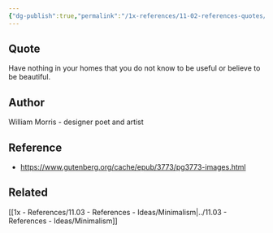 ```yaml
---
{"dg-publish":true,"permalink":"/1x-references/11-02-references-quotes/only-have-stuff-that-is-useful-or-beautiful-william-morris/","dgHomeLink":true,"dgPassFrontmatter":false,"dgShowBacklinks":true,"dgShowLocalGraph":false,"dgShowInlineTitle":true}
---
```



## Quote
Have nothing in your homes that you do not know to be useful or believe to be beautiful.

## Author
William Morris - designer poet and artist

## Reference
- https://www.gutenberg.org/cache/epub/3773/pg3773-images.html

## Related
[[1x - References/11.03 - References - Ideas/Minimalism|../11.03 - References - Ideas/Minimalism]]
